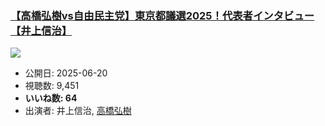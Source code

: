 ### [【高橋弘樹vs自由民主党】東京都議選2025！代表者インタビュー【井上信治】](https://www.youtube.com/watch?v=_a4Y_Y3bGHE)
[![](https://img.youtube.com/vi/_a4Y_Y3bGHE/sddefault.jpg)](https://www.youtube.com/watch?v=_a4Y_Y3bGHE)
-   公開日: 2025-06-20
-   視聴数: 9,451
-   **いいね数: 64**
-   出演者: 井上信治, [高橋弘樹](/rehacq_fan/people/高橋弘樹 "wikilink")
